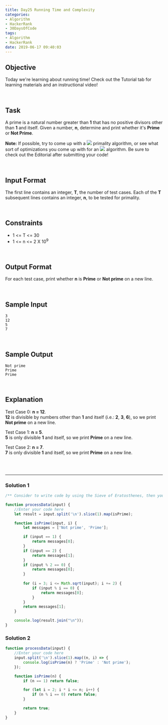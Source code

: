 ```yaml
---
title: Day25 Running Time and Complexity
categories:
- Algorithm
- HackerRank
- 30DaysOfCode
tags:
- Algorithm
- HackerRank
date: 2019-06-17 09:40:03
---
```


## Objective

Today we're learning about running time! Check out the Tutorial tab for learning materials and an instructional video!

<br/>

## Task

A prime is a natural number greater than **1** that has no positive divisors other than **1** and itself. Given a number, **n**, determine and print whether it's **Prime** or **Not Prime**.

**Note:** If possible, try to come up with a ![](https://latex.codecogs.com/svg.latex?O\sqrt{n}) primality algorithm, or see what sort of optimizations you come up with for an **![](https://latex.codecogs.com/svg.latex?O\sqrt{n})** algorithm. Be sure to check out the Editorial after submitting your code!

<!-- more -->
<br/>

## Input Format

The first line contains an integer, **T**, the number of test cases. 
Each of the **T** subsequent lines contains an integer, **n**, to be tested for primality.

<br/>

## Constraints

- 1 <= T <= 30
- 1 <= n <= 2 X 10<sup>9</sup>

<br/>

## Output Format

For each test case, print whether **n** is **Prime** or **Not prime** on a new line.

<br/>

## Sample Input

```
3
12
5
7
```

<br/>

## Sample Output

```
Not prime
Prime
Prime
```

<br/>

## Explanation

Test Case 0: **n = 12**. <br/>
**12** is divisible by numbers other than **1** and itself (i.e.: **2**, **3**, **6**), so we print **Not prime** on a new line.

Test Case 1: **n = 5**. <br/>
**5** is only divisible **1** and itself, so we print **Prime** on a new line.

Test Case 2: **n = 7**. <br/>
**7** is only divisible **1** and itself, so we print **Prime** on a new line.

<br/>
<br/>

---

### Solution 1

```javascript
/** Consider to write code by using the Sieve of Eratosthenes, then you can make a optimization code **/

function processData(input) {
    //Enter your code here
    let result = input.split('\n').slice(1).map(isPrime);

    function isPrime(input, i) {
        let messages = ['Not prime', 'Prime'];

        if (input == 1) { 
            return messages[0];
        }
        if (input == 2) {
            return messages[1];
        }
        if (input % 2 == 0) {
            return messages[0];
        } 
        
        for (i = 3; i <= Math.sqrt(input); i += 2) {
            if (input % i == 0) { 
                return messages[0];
            }
        } 
        return messages[1];
    }

    console.log(result.join("\n"));
} 
```

### Solution 2

```javascript
function processData(input) {
    //Enter your code here
    input.split('\n').slice(1).map((n, i) => {
        console.log(isPrime(n) ? 'Prime' : 'Not prime');
    });

    function isPrime(n) {
        if (n == 1) return false;

        for (let i = 2; i * i <= n; i++) {
            if (n % i == 0) return false;
        }

        return true;
    }
} 
```